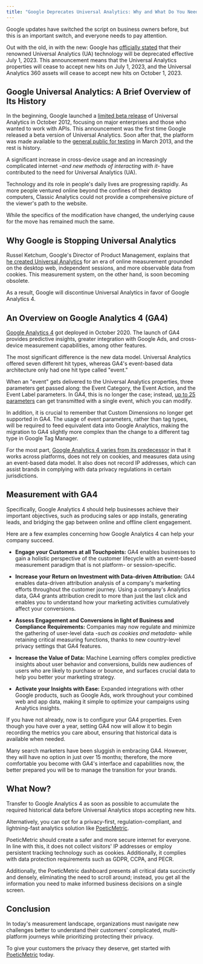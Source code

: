 ```yaml
---
title: "Google Deprecates Universal Analytics: Why and What Do You Need to Do About It?"
---
```


Google updates have switched the script on business owners before, but this is an important switch, and everyone needs to pay attention.

<!-- end -->

Out with the old, in with the new: Google has [officially stated](https://blog.google/products/marketingplatform/analytics/prepare-for-future-with-google-analytics-4/) that their renowned Universal Analytics (UA) technology will be deprecated effective July 1, 2023. This announcement means that the Universal Analytics properties will cease to accept new hits on July 1, 2023, and the Universal Analytics 360 assets will cease to accept new hits on October 1, 2023.

## Google Universal Analytics: A Brief Overview of Its History

In the beginning, Google launched a [limited beta release](https://analytics.googleblog.com/2012/10/universal-analytics.html) of Universal Analytics in October 2012, focusing on major enterprises and those who wanted to work with APIs. This announcement was the first time Google released a beta version of Universal Analytics. Soon after that, the platform was made available to the [general public for testing](https://analytics.googleblog.com/2013/03/expanding-universal-analytics-into.html) in March 2013, and the rest is history.

A significant increase in cross-device usage and an increasingly complicated internet _-and new methods of interacting with it-_ have contributed to the need for Universal Analytics (UA).

Technology and its role in people's daily lives are progressing rapidly. As more people ventured online beyond the confines of their desktop computers, Classic Analytics could not provide a comprehensive picture of the viewer's path to the website.

While the specifics of the modification have changed, the underlying cause for the move has remained much the same.

## Why Google is Stopping Universal Analytics

Russel Ketchum, Google's Director of Product Management, explains that [he created Universal Analytics](https://www.googblogs.com/author/russell-ketchum/) for an era of online measurement grounded on the desktop web, independent sessions, and more observable data from cookies. This measurement system, on the other hand, is soon becoming obsolete.

As a result, Google will discontinue Universal Analytics in favor of Google Analytics 4.

## An Overview on Google Analytics 4 (GA4)

[Google Analytics 4](https://blog.google/products/marketingplatform/analytics/new_google_analytics/) got deployed in October 2020. The launch of GA4 provides predictive insights, greater integration with Google Ads, and cross-device measurement capabilities, among other features.

The most significant difference is the new data model. Universal Analytics offered seven different hit types, whereas GA4's event-based data architecture only had one hit type called "event."

When an "event" gets delivered to the Universal Analytics properties, three parameters get passed along: the Event Category, the Event Action, and the Event Label parameters. In GA4, this is no longer the case; instead, [up to 25 parameters](https://support.google.com/analytics/answer/11396839?hl=en) can get transmitted with a single event, which you can modify.

In addition, it is crucial to remember that Custom Dimensions no longer get supported in GA4. The usage of event parameters, rather than tag types, will be required to feed equivalent data into Google Analytics, making the migration to GA4 slightly more complex than the change to a different tag type in Google Tag Manager.

For the most part, [Google Analytics 4 varies from its predecessor](https://support.google.com/analytics/answer/9964640?hl=en#zippy=%2Cin-this-article) in that it works across platforms, does not rely on cookies, and measures data using an event-based data model. It also does not record IP addresses, which can assist brands in complying with data privacy regulations in certain jurisdictions.

## Measurement with GA4

Specifically, Google Analytics 4 should help businesses achieve their important objectives, such as producing sales or app installs, generating leads, and bridging the gap between online and offline client engagement.

Here are a few examples concerning how Google Analytics 4 can help your company succeed.

- **Engage your Customers at all Touchpoints:** GA4 enables businesses to gain a holistic perspective of the customer lifecycle with an event-based measurement paradigm that is not platform- or session-specific.

- **Increase your Return on Investment with Data-driven Attribution:** GA4 enables data-driven attribution analysis of a company's marketing efforts throughout the customer journey. Using a company's Analytics data, GA4 grants attribution credit to more than just the last click and enables you to understand how your marketing activities cumulatively affect your conversions.

- **Assess Engagement and Conversions in light of Business and Compliance Requirements:** Companies may now regulate and minimize the gathering of user-level data _-such as cookies and metadata-_ while retaining critical measuring functions, thanks to new country-level privacy settings that GA4 features.

- **Increase the Value of Data:** Machine Learning offers complex predictive insights about user behavior and conversions, builds new audiences of users who are likely to purchase or bounce, and surfaces crucial data to help you better your marketing strategy.

- **Activate your Insights with Ease:** Expanded integrations with other Google products, such as Google Ads, work throughout your combined web and app data, making it simple to optimize your campaigns using Analytics insights.

If you have not already, now is to configure your GA4 properties. Even though you have over a year, setting GA4 now will allow it to begin recording the metrics you care about, ensuring that historical data is available when needed.

Many search marketers have been sluggish in embracing GA4. However, they will have no option in just over 15 months; therefore, the more comfortable you become with GA4's interface and capabilities now, the better prepared you will be to manage the transition for your brands.

## What Now?

Transfer to Google Analytics 4 as soon as possible to accumulate the required historical data before Universal Analytics stops accepting new hits.

Alternatively, you can opt for a privacy-first, regulation-compliant, and lightning-fast analytics solution like [PoeticMetric](https://www.poeticmetric.com/?utm_source=poeticmetric&utm_medium=blog&utm_content=google-deprecates-universal-analytics-why-and-what-do-you-need-to-do-about-it&utm_term=what-now).

PoeticMetric should create a safer and more secure internet for everyone. In line with this, it does not collect visitors' IP addresses or employ persistent tracking technology such as cookies. Additionally, it complies with data protection requirements such as GDPR, CCPA, and PECR.

Additionally, the PoeticMetric dashboard presents all critical data succinctly and densely, eliminating the need to scroll around; instead, you get all the information you need to make informed business decisions on a single screen.

## Conclusion

In today's measurement landscape, organizations must navigate new challenges better to understand their customers' complicated, multi-platform journeys while prioritizing protecting their privacy.

To give your customers the privacy they deserve, get started with [PoeticMetric](https://www.poeticmetric.com/?utm_source=poeticmetric&utm_medium=blog&google-deprecates-universal-analytics-why-and-what-do-you-need-to-do-about-it&utm_term=get-started) today.
